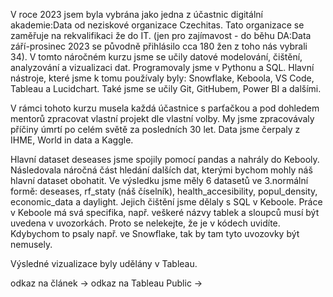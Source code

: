 V roce 2023 jsem byla vybrána jako jedna z účastnic digitální akademie:Data od neziskové organizace Czechitas. Tato organizace se zaměřuje na rekvalifikaci že do IT.
(jen pro zajímavost - do běhu DA:Data září-prosinec 2023 se původně přihlásilo cca 180 žen z toho nás vybrali 34).
V tomto náročném kurzu jsme se učily datové modelování, čištění, analyzování a vizualizaci dat. Programovaly jsme v Pythonu a SQL. Hlavní nástroje, které jsme k tomu používaly byly: Snowflake, Keboola, VS Code, Tableau a Lucidchart. Také jsme se učily Git, GitHubem, Power BI a dalšími.

V rámci tohoto kurzu musela každá účastnice s parťačkou a pod dohledem mentorů zpracovat vlastní projekt dle vlastní volby. My jsme zpracovávaly příčiny úmrtí po celém světě za posledních 30 let. Data jsme čerpaly z IHME, World in data a Kaggle.

Hlavní dataset deseases jsme spojily pomocí pandas a nahrály do Kebooly. Následovala náročná část hledání dalších dat, kterými bychom mohly náš hlavní dataset obohatit. Ve výsledku jsme měly 6 datasetů ve 3.normální formě: deseases, rf_staty (náš číselník), health_accesibility, popul_density, economic_data a daylight. Jejich čištění jsme dělaly s SQL v Keboole. Práce v Keboole má svá specifika, např. veškeré názvy tablek a sloupců musí být uvedena v uvozorkách. Proto se nelekejte, že je v kódech uvidíte. Kdybychom to psaly např. ve Snowflake, tak by tam tyto uvozovky být nemusely.

Výsledné vizualizace byly udělány v Tableau.

odkaz na článek ->
odkaz na Tableau Public ->
